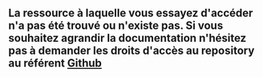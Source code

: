 ## La ressource à laquelle vous essayez d'accéder n'a pas été trouvé ou n'existe pas. Si vous souhaitez agrandir la documentation n'hésitez pas à demander les droits d'accès au repository au référent <a href="mailto:kilian.goetz@yahoo.fr">Github</a>
